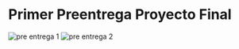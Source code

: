 # Primer Preentrega Proyecto Final


![pre entrega 1](https://user-images.githubusercontent.com/4087941/190245169-30f1768f-58bf-4998-8bb2-bdf68463a19f.jpg)
![pre entrega 2](https://user-images.githubusercontent.com/4087941/190245193-2251431a-1869-4452-b863-843780834292.jpg)
